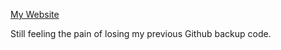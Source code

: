 [My Website](henrysilva.xyz)

Still feeling the pain of losing my previous Github backup code.

<!---
henrySi1va/henrySi1va is a ✨ special ✨ repository because its `README.md` (this file) appears on your GitHub profile.
You can click the Preview link to take a look at your changes.
--->
